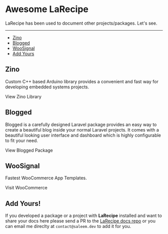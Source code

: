 # Awesome LaRecipe

LaRecipe has been used to document other projects/packages. Let's see.

---

- [Zino](#zino)
- [Blogged](#blogged)
- [WooSignal](#WooSignal)
- [Add Yours](#add)

<a name="zino"></a>
## Zino 

Custom C++ based Arduino library provides a convenient and fast way for developing embedded systems projects.

<larecipe-button type="primary" tag="a" href="https://zino.binarytorch.com.my" target="__blank" class="inline-block my-2">
    View Zino Library <i class="fa fa-external-link"></i>
</larecipe-button>

<a name="blogged"></a>
## Blogged 

Blogged is a carefully designed Laravel package provides an easy way to create a beautiful blog inside your normal Laravel projects. It comes with a beautiful looking user interface and dashboard which is highly configurable to fit your need.

<larecipe-button type="primary" tag="a" href="https://github.com/saleem-hadad/blogged" target="__blank" class="inline-block my-2">
    View Blogged Package <i class="fa fa-external-link"></i>
</larecipe-button>

<a name="WooSignal"></a>
## WooSignal 

Fastest WooCommerce App Templates.

<larecipe-button type="primary" tag="a" href="https://woosignal.com/docs/api/1.0/overview" target="__blank" class="inline-block my-2">
    Visit WooCommerce <i class="fa fa-external-link"></i>
</larecipe-button>

<a name="add"></a>
## Add Yours!

If you developed a package or a project with **LaRecipe** installed and want to share your docs here please send a PR to the [LaRecipe docs repo](https://github.com/saleem-hadad/larecipe-docs) or you can email me direclty at `contact@saleem.dev` to add it for you.

